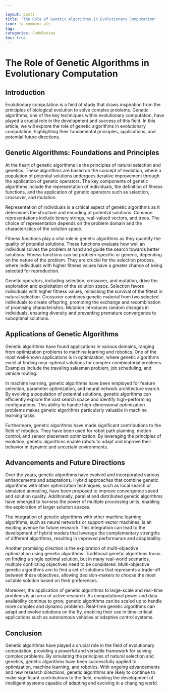 ```yaml
---

layout: posts
title: "The Role of Genetic Algorithms in Evolutionary Computation"
icon: fa-comment-alt
tag:      
categories: CodeReview
toc: true
---
```




# The Role of Genetic Algorithms in Evolutionary Computation

## Introduction

Evolutionary computation is a field of study that draws inspiration from the principles of biological evolution to solve complex problems. Genetic algorithms, one of the key techniques within evolutionary computation, have played a crucial role in the development and success of this field. In this article, we will explore the role of genetic algorithms in evolutionary computation, highlighting their fundamental principles, applications, and potential future directions.

## Genetic Algorithms: Foundations and Principles

At the heart of genetic algorithms lie the principles of natural selection and genetics. These algorithms are based on the concept of evolution, where a population of potential solutions undergoes iterative improvement through the application of genetic operators. The key components of genetic algorithms include the representation of individuals, the definition of fitness functions, and the application of genetic operators such as selection, crossover, and mutation.

Representation of individuals is a critical aspect of genetic algorithms as it determines the structure and encoding of potential solutions. Common representations include binary strings, real-valued vectors, and trees. The choice of representation depends on the problem domain and the characteristics of the solution space.

Fitness functions play a vital role in genetic algorithms as they quantify the quality of potential solutions. These functions evaluate how well an individual solves the problem at hand and guide the search towards better solutions. Fitness functions can be problem-specific or generic, depending on the nature of the problem. They are crucial for the selection process, where individuals with higher fitness values have a greater chance of being selected for reproduction.

Genetic operators, including selection, crossover, and mutation, drive the exploration and exploitation of the solution space. Selection favors individuals with higher fitness values, mimicking the survival of the fittest in natural selection. Crossover combines genetic material from two selected individuals to create offspring, promoting the exchange and recombination of promising characteristics. Mutation introduces random changes in individuals, ensuring diversity and preventing premature convergence to suboptimal solutions.

## Applications of Genetic Algorithms

Genetic algorithms have found applications in various domains, ranging from optimization problems to machine learning and robotics. One of the most well-known applications is in optimization, where genetic algorithms excel at finding near-optimal solutions for complex combinatorial problems. Examples include the traveling salesman problem, job scheduling, and vehicle routing.

In machine learning, genetic algorithms have been employed for feature selection, parameter optimization, and neural network architecture search. By evolving a population of potential solutions, genetic algorithms can efficiently explore the vast search space and identify high-performing configurations. This ability to handle high-dimensional optimization problems makes genetic algorithms particularly valuable in machine learning tasks.

Furthermore, genetic algorithms have made significant contributions to the field of robotics. They have been used for robot path planning, motion control, and sensor placement optimization. By leveraging the principles of evolution, genetic algorithms enable robots to adapt and improve their behavior in dynamic and uncertain environments.

## Advancements and Future Directions

Over the years, genetic algorithms have evolved and incorporated various enhancements and adaptations. Hybrid approaches that combine genetic algorithms with other optimization techniques, such as local search or simulated annealing, have been proposed to improve convergence speed and solution quality. Additionally, parallel and distributed genetic algorithms have emerged to harness the power of multiple processing units, enabling the exploration of larger solution spaces.

The integration of genetic algorithms with other machine learning algorithms, such as neural networks or support vector machines, is an exciting avenue for future research. This integration can lead to the development of hybrid models that leverage the complementary strengths of different algorithms, resulting in improved performance and adaptability.

Another promising direction is the exploration of multi-objective optimization using genetic algorithms. Traditional genetic algorithms focus on finding a single optimal solution, but in many real-world scenarios, multiple conflicting objectives need to be considered. Multi-objective genetic algorithms aim to find a set of solutions that represents a trade-off between these objectives, allowing decision-makers to choose the most suitable solution based on their preferences.

Moreover, the application of genetic algorithms to large-scale and real-time problems is an area of active research. As computational power and data availability continue to grow, genetic algorithms can be scaled up to handle more complex and dynamic problems. Real-time genetic algorithms can adapt and evolve solutions on the fly, enabling their use in time-critical applications such as autonomous vehicles or adaptive control systems.

## Conclusion

Genetic algorithms have played a crucial role in the field of evolutionary computation, providing a powerful and versatile framework for solving complex problems. By simulating the principles of natural selection and genetics, genetic algorithms have been successfully applied to optimization, machine learning, and robotics. With ongoing advancements and new research directions, genetic algorithms are likely to continue to make significant contributions to the field, enabling the development of intelligent systems capable of adapting and evolving in a changing world.